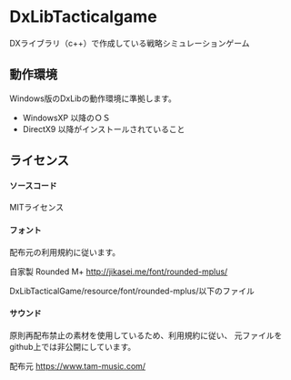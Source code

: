 # DxLibTacticalgame
DXライブラリ（c++）で作成している戦略シミュレーションゲーム

## 動作環境

Windows版のDxLibの動作環境に準拠します。

- WindowsXP 以降のＯＳ
- DirectX9 以降がインストールされていること

## ライセンス

#### ソースコード

MITライセンス

#### フォント

配布元の利用規約に従います。

自家製 Rounded M+
http://jikasei.me/font/rounded-mplus/

DxLibTacticalGame/resource/font/rounded-mplus/以下のファイル


#### サウンド

原則再配布禁止の素材を使用しているため、利用規約に従い、
元ファイルをgithub上では非公開にしています。

配布元
https://www.tam-music.com/
